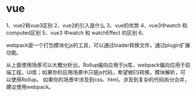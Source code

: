 # vue

1、vue2和vue3区别
2、vue2的引入是什么
3、vue的优势
4、vue3中watch 和computed区别
5、vue3 中watch 和 watchEffect 的区别
6、

webpack是一个打包模块化js的工具，可以通过loader转换文件，通过plugin扩展功能。

从上面使用场景可以大概分析出，Rollup偏向应用于js库，webpack偏向应用于前端工程，UI库；如果你的应用场景中只是js代码，希望做ES转换，模块解析，可以使用Rollup。 如果你的场景中涉及到css、html，涉及到复杂的代码拆分合并，建议使用webpack。
